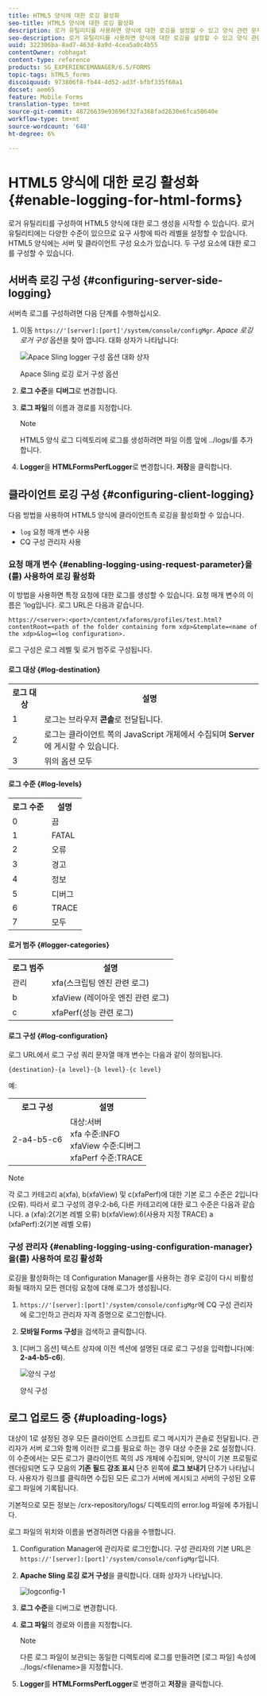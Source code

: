 ```yaml
---
title: HTML5 양식에 대한 로깅 활성화
seo-title: HTML5 양식에 대한 로깅 활성화
description: 로거 유틸리티를 사용하면 양식에 대한 로깅을 설정할 수 있고 양식 관련 문제를 디버깅할 수 있습니다.
seo-description: 로거 유틸리티를 사용하면 양식에 대한 로깅을 설정할 수 있고 양식 관련 문제를 디버깅할 수 있습니다.
uuid: 322306ba-8ad7-463d-8a9d-4cea5a0c4b55
contentOwner: robhagat
content-type: reference
products: SG_EXPERIENCEMANAGER/6.5/FORMS
topic-tags: hTML5_forms
discoiquuid: 973806f8-fb44-4d52-ad3f-bfbf335f60a1
docset: aem65
feature: Mobile Forms
translation-type: tm+mt
source-git-commit: 48726639e93696f32fa368fad2630e6fca50640e
workflow-type: tm+mt
source-wordcount: '648'
ht-degree: 6%

---
```



# HTML5 양식에 대한 로깅 활성화{#enable-logging-for-html-forms}

로거 유틸리티를 구성하여 HTML5 양식에 대한 로그 생성을 시작할 수 있습니다. 로거 유틸리티에는 다양한 수준이 있으므로 요구 사항에 따라 레벨을 설정할 수 있습니다. HTML5 양식에는 서버 및 클라이언트 구성 요소가 있습니다. 두 구성 요소에 대한 로그를 구성할 수 있습니다.

## 서버측 로깅 구성 {#configuring-server-side-logging}

서버측 로그를 구성하려면 다음 단계를 수행하십시오.

1. 이동 `https://'[server]:[port]'/system/console/configMgr`. *Apace 로깅 로거 구성* 옵션을 찾아 엽니다. 대화 상자가 나타납니다:

   ![ Apace Sling logger 구성 옵션 대화 상자](assets/logconfig.png)

   Apace Sling 로깅 로거 구성 옵션

1. **로그 수준**&#x200B;을 **디버그**&#x200B;로 변경합니다.

1. **로그 파일**&#x200B;의 이름과 경로를 지정합니다.

   >[!NOTE]
   >
   >HTML5 양식 로그 디렉토리에 로그를 생성하려면 파일 이름 앞에 ../logs/를 추가합니다.

1. **Logger**&#x200B;을 **HTMLFormsPerfLogger**&#x200B;로 변경합니다. **저장**&#x200B;을 클릭합니다.

## 클라이언트 로깅 구성 {#configuring-client-logging}

다음 방법을 사용하여 HTML5 양식에 클라이언트측 로깅을 활성화할 수 있습니다.

* `log` 요청 매개 변수 사용
* CQ 구성 관리자 사용

### 요청 매개 변수 {#enabling-logging-using-request-parameter}을(를) 사용하여 로깅 활성화

이 방법을 사용하면 특정 요청에 대한 로그를 생성할 수 있습니다. 요청 매개 변수의 이름은 &#39;log입니다. 로그 URL은 다음과 같습니다.

`https://<server>:<port>/content/xfaforms/profiles/test.html?contentRoot=<path of the folder containing form xdp>&template=<name of the xdp>&log=<log configuration>.`

로그 구성은 로그 레벨 및 로거 범주로 구성됩니다.

#### 로그 대상 {#log-destination}

<table>
 <tbody>
  <tr>
   <th><strong>로그 대상</strong></th>
   <th><strong>설명</strong></th>
  </tr>
  <tr>
   <td>1</td>
   <td>로그는 브라우저 <strong>콘솔</strong>로 전달됩니다.</td>
  </tr>
  <tr>
   <td>2</td>
   <td>로그는 클라이언트 쪽의 JavaScript 개체에서 수집되며 <strong>Server</strong>에 게시할 수 있습니다. </td>
  </tr>
  <tr>
   <td>3</td>
   <td>위의 옵션 모두<br /> </td>
  </tr>
 </tbody>
</table>

#### 로그 수준 {#log-levels}

<table>
 <tbody>
  <tr>
   <th>로그 수준</th>
   <th>설명</th>
  </tr>
  <tr>
   <td>0</td>
   <td>끔<br type="_moz" /> </td>
  </tr>
  <tr>
   <td>1</td>
   <td>FATAL<br type="_moz" /> </td>
  </tr>
  <tr>
   <td>2</td>
   <td>오류<br type="_moz" /> </td>
  </tr>
  <tr>
   <td>3</td>
   <td>경고<br type="_moz" /> </td>
  </tr>
  <tr>
   <td>4</td>
   <td>정보<br type="_moz" /> </td>
  </tr>
  <tr>
   <td>5</td>
   <td>디버그<br type="_moz" /> </td>
  </tr>
  <tr>
   <td>6</td>
   <td>TRACE<br type="_moz" /> </td>
  </tr>
  <tr>
   <td>7</td>
   <td>모두<br type="_moz" /> </td>
  </tr>
 </tbody>
</table>

#### 로거 범주 {#logger-categories}

<table>
 <tbody>
  <tr>
   <th>로그 범주</th>
   <th>설명</th>
  </tr>
  <tr>
   <td>관리</td>
   <td>xfa(스크립팅 엔진 관련 로그)</td>
  </tr>
  <tr>
   <td>b</td>
   <td>xfaView (레이아웃 엔진 관련 로그)<br type="_moz" /> </td>
  </tr>
  <tr>
   <td>c</td>
   <td>xfaPerf(성능 관련 로그)<br type="_moz" /> </td>
  </tr>
 </tbody>
</table>

#### 로그 구성 {#log-configuration}

로그 URL에서 로그 구성 쿼리 문자열 매개 변수는 다음과 같이 정의됩니다.

`{destination}-{a level}-{b level}-{c level}`

예:

<table>
 <tbody>
  <tr>
   <th>로그 구성</th>
   <th>설명</th>
  </tr>
  <tr>
   <td>2-a4-b5-c6<br type="_moz" /> </td>
   <td>대상:서버<br /> xfa 수준:INFO<br /> xfaView 수준:디버그<br /> xfaPerf 수준:TRACE</td>
  </tr>
 </tbody>
</table>

>[!NOTE]
>
>각 로그 카테고리 a(xfa), b(xfaView) 및 c(xfaPerf)에 대한 기본 로그 수준은 2입니다(오류). 따라서 로그 구성의 경우:2-b6, 다른 카테고리에 대한 로그 수준은 다음과 같습니다.
>a (xfa):2(기본 레벨 오류)
>b(xfaView):6(사용자 지정 TRACE)
>a (xfaPerf):2(기본 레벨 오류)

### 구성 관리자 {#enabling-logging-using-configuration-manager}을(를) 사용하여 로깅 활성화

로깅을 활성화하는 데 Configuration Manager를 사용하는 경우 로깅이 다시 비활성화될 때까지 모든 렌더링 요청에 대해 로그가 생성됩니다.

1. `https://'[server]:[port]'/system/console/configMgr`에 CQ 구성 관리자에 로그인하고 관리자 자격 증명으로 로그인합니다.
1. **모바일 Forms 구성**&#x200B;을 검색하고 클릭합니다.
1. [디버그 옵션] 텍스트 상자에 이전 섹션에 설명된 대로 로그 구성을 입력합니다(예: **2-a4-b5-c6**).

   ![양식 구성](assets/forms_configuration.png)

   양식 구성

## 로그 업로드 중 {#uploading-logs}

대상이 1로 설정된 경우 모든 클라이언트 스크립트 로그 메시지가 콘솔로 전달됩니다. 관리자가 서버 로그와 함께 이러한 로그를 필요로 하는 경우 대상 수준을 2로 설정합니다. 이 수준에서는 모든 로그가 클라이언트 쪽의 JS 개체에 수집되며, 양식이 기본 프로필로 렌더링되면 도구 모음의 **기존 필드 강조 표시** 단추 왼쪽에 **로그 보내기** 단추가 나타납니다. 사용자가 링크를 클릭하면 수집된 모든 로그가 서버에 게시되고 서버의 구성된 오류 로그 파일에 기록됩니다.

기본적으로 모든 정보는 /crx-repository/logs/ 디렉토리의 error.log 파일에 추가됩니다.

로그 파일의 위치와 이름을 변경하려면 다음을 수행합니다.

1. Configuration Manager에 관리자로 로그인합니다. 구성 관리자의 기본 URL은 `https://'[server]:[port]'/system/console/configMgr`입니다.
1. **Apache Sling 로깅 로거 구성**&#x200B;을 클릭합니다. 대화 상자가 나타납니다.

   ![logconfig-1](assets/logconfig-1.png)

1. **로그 수준**&#x200B;을 디버그로 변경합니다.

1. **로그 파일**&#x200B;의 경로와 이름을 지정합니다.

   >[!NOTE]
   >
   >다른 로그 파일이 보관되는 동일한 디렉토리에 로그를 만들려면 [로그 파일] 속성에 ../logs/&lt;filename>을 지정합니다.

1. **Logger**&#x200B;를 **HTMLFormsPerfLogger**&#x200B;로 변경하고 **저장**&#x200B;을 클릭합니다.
